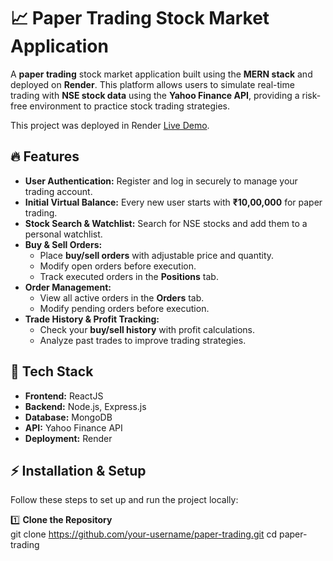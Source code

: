 # 📈 Paper Trading Stock Market Application  

A **paper trading** stock market application built using the **MERN stack** and deployed on **Render**. This platform allows users to simulate real-time trading with **NSE stock data** using the **Yahoo Finance API**, providing a risk-free environment to practice stock trading strategies.  

This project was deployed in Render [Live Demo](https://paper-trading-raj.onrender.com).

## 🔥 Features  

- **User Authentication:** Register and log in securely to manage your trading account.  
- **Initial Virtual Balance:** Every new user starts with **₹10,00,000** for paper trading.  
- **Stock Search & Watchlist:** Search for NSE stocks and add them to a personal watchlist.  
- **Buy & Sell Orders:**  
  - Place **buy/sell orders** with adjustable price and quantity.  
  - Modify open orders before execution.  
  - Track executed orders in the **Positions** tab.  
- **Order Management:**  
  - View all active orders in the **Orders** tab.  
  - Modify pending orders before execution.  
- **Trade History & Profit Tracking:**  
  - Check your **buy/sell history** with profit calculations.  
  - Analyze past trades to improve trading strategies.  

## 🚀 Tech Stack  

- **Frontend:** ReactJS  
- **Backend:** Node.js, Express.js  
- **Database:** MongoDB  
- **API:** Yahoo Finance API  
- **Deployment:** Render  

## ⚡ Installation & Setup  

Follow these steps to set up and run the project locally:  

1️⃣ **Clone the Repository**  
git clone https://github.com/your-username/paper-trading.git
cd paper-trading


